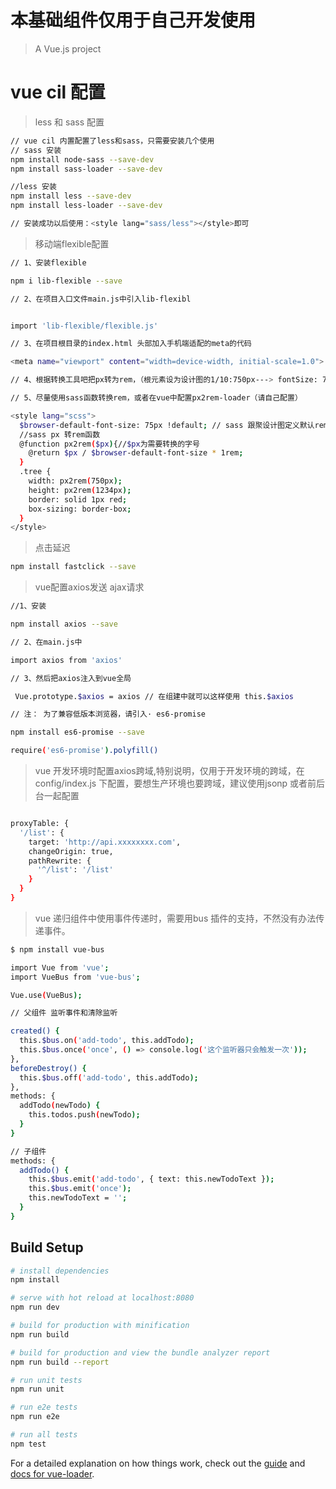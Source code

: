 # 本基础组件仅用于自己开发使用

> A Vue.js project
# vue cil 配置

> less 和 sass 配置

``` bash
// vue cil 内置配置了less和sass，只需要安装几个使用
// sass 安装
npm install node-sass --save-dev
npm install sass-loader --save-dev

//less 安装
npm install less --save-dev
npm install less-loader --save-dev

// 安装成功以后使用：<style lang="sass/less"></style>即可
```

>移动端flexible配置

``` bash
// 1、安装flexible

npm i lib-flexible --save

// 2、在项目入口文件main.js中引入lib-flexibl


import 'lib-flexible/flexible.js'

// 3、在项目根目录的index.html 头部加入手机端适配的meta的代码

<meta name="viewport" content="width=device-width, initial-scale=1.0">

// 4、根据转换工具吧把px转为rem，（根元素设为设计图的1/10:750px---> fontSize: 75）

// 5、尽量使用sass函数转换rem，或者在vue中配置px2rem-loader（请自己配置）

<style lang="scss">
  $browser-default-font-size: 75px !default; // sass 跟聚设计图定义默认rem更元素，设计图的1/10
  //sass px 转rem函数
  @function px2rem($px){//$px为需要转换的字号
    @return $px / $browser-default-font-size * 1rem;
  }
  .tree {
    width: px2rem(750px);
    height: px2rem(1234px);
    border: solid 1px red;
    box-sizing: border-box;
  }
</style>
```

>点击延迟

```bash
npm install fastclick --save
```


>vue配置axios发送 ajax请求

``` bash
//1、安装

npm install axios --save

// 2、在main.js中

import axios from 'axios'

// 3、然后把axios注入到vue全局

 Vue.prototype.$axios = axios // 在组建中就可以这样使用 this.$axios

// 注： 为了兼容低版本浏览器，请引入· es6-promise

npm install es6-promise --save

require('es6-promise').polyfill()

```

>vue 开发环境时配置axios跨域,特别说明，仅用于开发环境的跨域，在config/index.js 下配置，要想生产环境也要跨域，建议使用jsonp 或者前后台一起配置

``` bash

proxyTable: {
  '/list': {
    target: 'http://api.xxxxxxxx.com',
    changeOrigin: true,
    pathRewrite: {
      '^/list': '/list'
    }
  }
}

```

> vue 递归组件中使用事件传递时，需要用bus 插件的支持，不然没有办法传递事件。

``` bash
$ npm install vue-bus

import Vue from 'vue';
import VueBus from 'vue-bus';

Vue.use(VueBus);

// 父组件 监听事件和清除监听

created() {
  this.$bus.on('add-todo', this.addTodo);
  this.$bus.once('once', () => console.log('这个监听器只会触发一次'));
},
beforeDestroy() {
  this.$bus.off('add-todo', this.addTodo);
},
methods: {
  addTodo(newTodo) {
    this.todos.push(newTodo);
  }
}

// 子组件
methods: {
  addTodo() {
    this.$bus.emit('add-todo', { text: this.newTodoText });
    this.$bus.emit('once');
    this.newTodoText = '';
  }
}
```

## Build Setup

``` bash
# install dependencies
npm install

# serve with hot reload at localhost:8080
npm run dev

# build for production with minification
npm run build

# build for production and view the bundle analyzer report
npm run build --report

# run unit tests
npm run unit

# run e2e tests
npm run e2e

# run all tests
npm test
```

For a detailed explanation on how things work, check out the [guide](http://vuejs-templates.github.io/webpack/) and [docs for vue-loader](http://vuejs.github.io/vue-loader).
